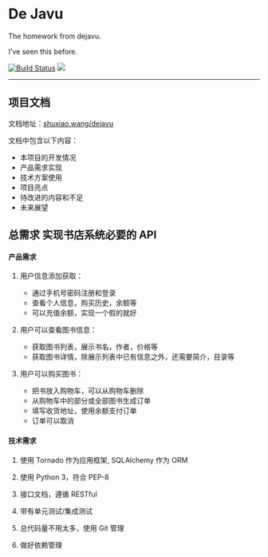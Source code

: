 # De Javu

The homework from dejavu.

I've seen this before.

[![Build Status](https://travis-ci.org/keaising/dejavu.svg?branch=master)](https://travis-ci.org/keaising/dejavu)  ![](https://github.com/keaising/dejavu/workflows/dejavu/badge.svg)

---------------------------------------

## 项目文档

文档地址：[shuxiao.wang/dejavu](https://shuxiao.wang/dejavu)

文档中包含以下内容：

+ 本项目的开发情况
+ 产品需求实现
+ 技术方案使用
+ 项目亮点
+ 待改进的内容和不足
+ 未来展望

## 总需求 实现书店系统必要的 API

#### 产品需求
1. 用户信息添加获取：

    + 通过手机号密码注册和登录
    + 查看个人信息，购买历史，余额等
    + 可以充值余额，实现一个假的就好

2. 用户可以查看图书信息：

    + 获取图书列表，展示书名，作者，价格等
    + 获取图书详情，除展示列表中已有信息之外，还需要简介，目录等

3. 用户可以购买图书：

    + 把书放入购物车，可以从购物车删除
    + 从购物车中的部分或全部图书生成订单
    + 填写收货地址，使用余额支付订单
    + 订单可以取消

#### 技术需求

1. 使用 Tornado 作为应用框架, SQLAlchemy 作为 ORM

2. 使用 Python 3，符合 PEP-8

3. 接口文档，遵循 RESTful

4. 带有单元测试/集成测试

5. 总代码量不用太多，使用 Git 管理

6. 做好依赖管理

